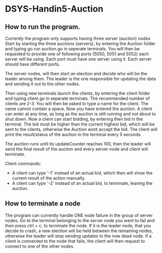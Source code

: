 # DSYS-Handin5-Auction

## How to run the program.
Currently the program only supports having three server (auction) nodes
Start by starting the three auctions (servers), by entering the Auction folder and typing go run auction.go in seperate terminals. You will then be requested to provide one of following ports (5050, 5051 and 5052) each server will be using. Each port must have one server using it. Each server should have different ports.

The server nodes, will then start an election and decide who will be the leader among them. The leader is the one responsible for updating the data and sending it out to the other nodes.

Then using new terminals launch the clients, by entering the client folder and typing client.go in seperate terminals. The recommended number of clients are 2-3. 
You will then be asked to type a name for the client. The name cannot contain a space. Now you have entered the auction. A client can enter at any time, as long as the auction is still running and not about to shut down.
Now a client can start bidding, by entering their bid in the terminal. The bid must be higher than the current highest bid, which will be sent to the clients, otherwise the Auction wont accept the bid.
The client will print the result/status of the auction in the terminal every 5 seconds. 

The auction runs until its updateCounter reaches 100, then the leader will send the final result of the auction and every server node and client will terminate.

Client commands:
- A client can type '-1' instead of an actual bid, which then will show the current result of the action manually.
- A client can type '-2' instead of an actual bid, to terminate, leaving the auction.

## How to terminate a node
The program can currently handle ONE node failure in the group of server nodes. Go to the terminal belonging to the server node you want to fail and then press ctrl + c, to terminate the node. If it is the leader node, that you decide to crash, a new election will be held between the remaining nodes, otherwise the leader will stop sending updates to the now dead node. If a client is connected to the node that fails, the client will then request to connect to one of the other nodes.  
